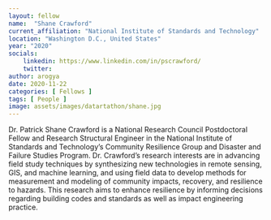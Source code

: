 ```yaml
---
layout: fellow
name:  "Shane Crawford"
current_affiliation: "National Institute of Standards and Technology"
location: "Washington D.C., United States"
year: "2020"
socials:
    linkedin: https://www.linkedin.com/in/pscrawford/
    twitter: 
author: arogya
date: 2020-11-22
categories: [ Fellows ]
tags: [ People ]
image: assets/images/datartathon/shane.jpg
---
```


Dr. Patrick Shane Crawford is a National Research Council Postdoctoral Fellow and Research Structural Engineer in the National Institute of Standards and Technology’s Community Resilience Group and Disaster and Failure Studies Program. Dr. Crawford’s research interests are in advancing field study techniques by synthesizing new technologies in remote sensing, GIS, and machine learning, and using field data to develop methods for measurement and modeling of community impacts, recovery, and resilience to hazards. This research aims to enhance resilience by informing decisions regarding building codes and standards as well as impact engineering practice.
